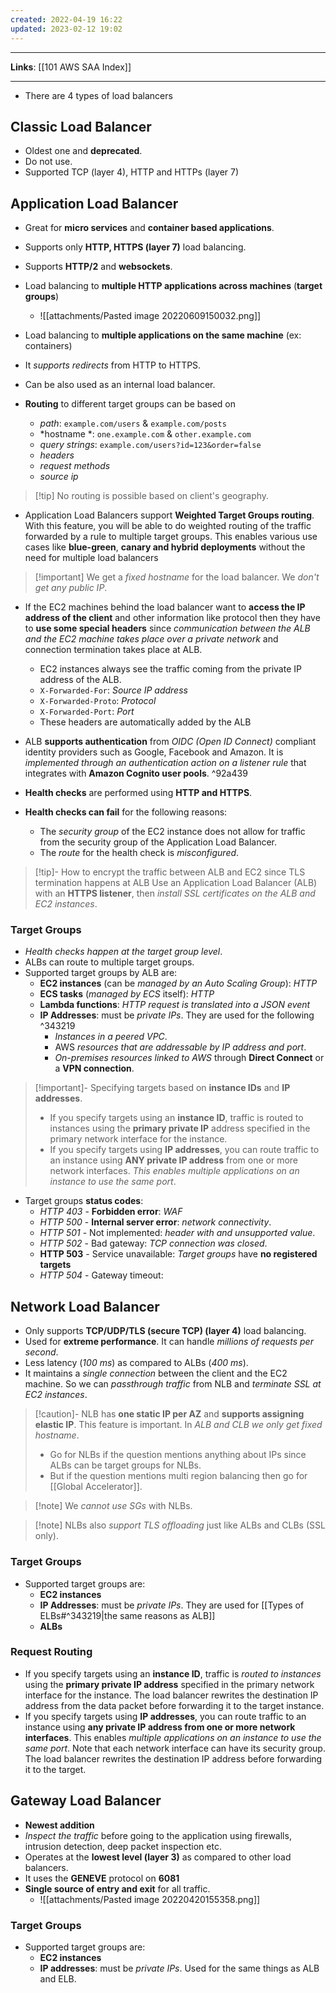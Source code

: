 ```yaml
---
created: 2022-04-19 16:22
updated: 2023-02-12 19:02
---
```

---
**Links**: [[101 AWS SAA Index]]

---

- There are 4 types of load balancers

## Classic Load Balancer
- Oldest one and **deprecated**.
- Do not use.
- Supported TCP (layer 4), HTTP and HTTPs (layer 7)

## Application Load Balancer
- Great for **micro services** and **container based applications**.
- Supports only **HTTP, HTTPS (layer 7)** load balancing.
- Supports **HTTP/2** and **websockets**.
- Load balancing to **multiple HTTP applications across machines** (**target groups**)
	- ![[attachments/Pasted image 20220609150032.png]]
- Load balancing to **multiple applications on the same machine** (ex: containers)
- It *supports redirects* from HTTP to HTTPS. 
- Can be also used as an internal load balancer.

- **Routing** to different target groups can be based on
	- *path*: `example.com/users` & `example.com/posts`
	- *hostname *: `one.example.com` & `other.example.com`
	- *query strings*: `example.com/users?id=123&order=false` 
	- *headers*
	- *request methods*
	- *source ip*

> [!tip] No routing is possible based on client's geography.

- Application Load Balancers support **Weighted Target Groups routing**. With this feature, you will be able to do weighted routing of the traffic forwarded by a rule to multiple target groups. This enables various use cases like **blue-green**, **canary and hybrid deployments** without the need for multiple load balancers

> [!important] We get a *fixed hostname* for the load balancer. We *don't get any public IP*.

- If the EC2 machines behind the load balancer want to **access the IP address of the client** and other information like protocol then they have to **use some special headers** since *communication between the ALB and the EC2 machine takes place over a private network* and connection termination takes place at ALB. 
	- EC2 instances always see the traffic coming from the private IP address of the ALB. 
	- `X-Forwarded-For`: *Source IP address*
	- `X-Forwarded-Proto`: *Protocol* 
	- `X-Forwarded-Port`: *Port* 
	- These headers are automatically added by the ALB

- ALB **supports authentication** from *OIDC (Open ID Connect)* compliant identity providers such as Google, Facebook and Amazon. It is *implemented through an authentication action on a listener rule* that integrates with **Amazon Cognito user pools**.
 ^92a439
- **Health checks** are performed using **HTTP and HTTPS**.
- **Health checks can fail** for the following reasons:
	- The *security group* of the EC2 instance does not allow for traffic from the security group of the Application Load Balancer.
	- The *route* for the health check is *misconfigured*. 

> [!tip]- How to encrypt the traffic between ALB and EC2 since TLS termination happens at ALB
> Use an Application Load Balancer (ALB) with an **HTTPS listener**, then *install SSL certificates on the ALB and EC2 instances*.

### Target Groups
- *Health checks happen at the target group level*.
- ALBs can route to multiple target groups.
- Supported target groups by ALB are:
	- **EC2 instances** (can be *managed by an Auto Scaling Group*): *HTTP*
	- **ECS tasks** (*managed by ECS* itself): *HTTP*
	- **Lambda functions**: *HTTP request is translated into a JSON event*
	- **IP Addresses**: must be *private IPs*. They are used for the following  ^343219
		- *Instances in a peered VPC*.
		- AWS *resources that are addressable by IP address and port*.
		- *On-premises resources linked to AWS* through **Direct Connect** or a **VPN connection**.

> [!important]- Specifying targets based on **instance IDs** and **IP addresses**.
> - If you specify targets using an **instance ID**, traffic is routed to instances using the **primary private IP** address specified in the primary network interface for the instance.
> - If you specify targets using **IP addresses**, you can route traffic to an instance using **ANY private IP address** from one or more network interfaces. *This enables multiple applications on an instance to use the same port*.

- Target groups **status codes**:
	- *HTTP 403* - **Forbidden error**: *WAF* 
	- *HTTP 500* - **Internal server error**: *network connectivity*.
	- *HTTP 501* - Not implemented: *header with and unsupported value*.
	- *HTTP 502* - Bad gateway: *TCP connection was closed*.
	- **HTTP 503** - Service unavailable: *Target groups* have **no registered targets**
	- *HTTP 504* - Gateway timeout:  

## Network Load Balancer

- Only supports **TCP/UDP/TLS (secure TCP) (layer 4)** load balancing.
- Used for **extreme performance**. It can handle *millions of requests per second*.
- Less latency (*100 ms*) as compared to ALBs (*400 ms*).
- It maintains a *single connection* between the client and the EC2 machine. So we can *passthrough traffic* from NLB and *terminate SSL at EC2 instances*.

> [!caution]- NLB has **one static IP per AZ** and **supports assigning elastic IP**. This feature is important. In *ALB and CLB we only get fixed hostname*.
> - Go for NLBs if the question mentions anything about IPs since ALBs can be target groups for NLBs. 
> - But if the question mentions multi region balancing then go for [[Global Accelerator]].

> [!note] We *cannot use SGs* with NLBs.

> [!note] NLBs also *support TLS offloading* just like ALBs and CLBs (SSL only).

### Target Groups

- Supported target groups are:
	- **EC2 instances**
	- **IP Addresses**: must be *private IPs*. They are used for [[Types of ELBs#^343219|the same reasons as ALB]]
	- **ALBs**

### Request Routing
- If you specify targets using an **instance ID**, traffic is *routed to instances* using the **primary private IP address** specified in the primary network interface for the instance. The load balancer rewrites the destination IP address from the data packet before forwarding it to the target instance.
- If you specify targets using **IP addresses**, you can route traffic to an instance using **any private IP address from one or more network interfaces**. This enables *multiple applications on an instance to use the same port*. Note that each network interface can have its security group. The load balancer rewrites the destination IP address before forwarding it to the target.

## Gateway Load Balancer

- **Newest addition**
-  *Inspect the traffic* before going to the application using firewalls, intrusion detection, deep packet inspection etc.
-  Operates at the **lowest level (layer 3)** as compared to other load balancers. 
-   It uses the **GENEVE** protocol on **6081** 
- **Single source of entry and exit** for all traffic.
	- ![[attachments/Pasted image 20220420155358.png]]

### Target Groups

- Supported target groups are:
	- **EC2 instances**
	- **IP addresses**: must be *private IPs*. Used for the same things as ALB and ELB.
	
